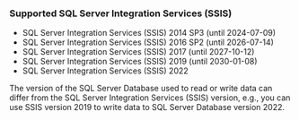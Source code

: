 
### Supported SQL Server Integration Services (SSIS) 	

- SQL Server Integration Services (SSIS) 2014 SP3 (until 2024-07-09)
- SQL Server Integration Services (SSIS) 2016 SP2 (until 2026-07-14)
- SQL Server Integration Services (SSIS) 2017 (until 2027-10-12)
- SQL Server Integration Services (SSIS) 2019 (until 2030-01-08)
- SQL Server Integration Services (SSIS) 2022

The version of the SQL Server Database used to read or write data can differ from the SQL Server Integration Services (SSIS) version, e.g., you can use SSIS version 2019 to write data to SQL Server Database version 2022.  
